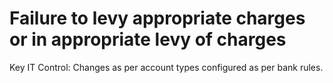 # Failure to levy appropriate charges or in appropriate levy of charges

Key IT Control: Changes as per account types configured as per bank rules.